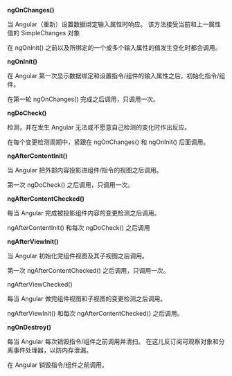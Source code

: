 <!-- ---
title: angular生命周期
date: 2018-04-01
categories: 
 - 前端
tags:
 - angular
--- -->



**ngOnChanges()**

当 Angular（重新）设置数据绑定输入属性时响应。 该方法接受当前和上一属性值的 SimpleChanges 对象

在 ngOnInit() 之前以及所绑定的一个或多个输入属性的值发生变化时都会调用。

**ngOnInit()**

在 Angular 第一次显示数据绑定和设置指令/组件的输入属性之后，初始化指令/组件。

在第一轮 ngOnChanges() 完成之后调用，只调用一次。

**ngDoCheck()**

检测，并在发生 Angular 无法或不愿意自己检测的变化时作出反应。

在每个变更检测周期中，紧跟在 ngOnChanges() 和 ngOnInit() 后面调用。

**ngAfterContentInit()**

当 Angular 把外部内容投影进组件/指令的视图之后调用。

第一次 ngDoCheck() 之后调用，只调用一次。

**ngAfterContentChecked()**

每当 Angular 完成被投影组件内容的变更检测之后调用。

ngAfterContentInit() 和每次 ngDoCheck() 之后调用

**ngAfterViewInit()**

当 Angular 初始化完组件视图及其子视图之后调用。

第一次 ngAfterContentChecked() 之后调用，只调用一次。

ngAfterViewChecked()

每当 Angular 做完组件视图和子视图的变更检测之后调用。

ngAfterViewInit() 和每次 ngAfterContentChecked() 之后调用。

**ngOnDestroy()**

每当 Angular 每次销毁指令/组件之前调用并清扫。 在这儿反订阅可观察对象和分离事件处理器，以防内存泄漏。

在 Angular 销毁指令/组件之前调用。

